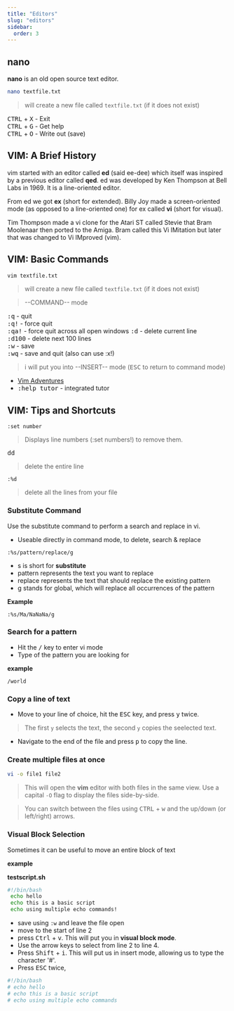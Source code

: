 ```yaml
---
title: "Editors"
slug: "editors"
sidebar:
  order: 3
---
```


## nano

**nano** is an old open source text editor.

```bash
nano textfile.txt
```

> will create a new file called `textfile.txt` (if it does not exist)

<kbd>CTRL</kbd> + <kbd>X</kbd> - Exit  
<kbd>CTRL</kbd> + <kbd>G</kbd> - Get help  
<kbd>CTRL</kbd> + <kbd>O</kbd> - Write out (save)

## VIM: A Brief History

vim started with an editor called **ed** (said ee-dee) which itself was inspired by a previous editor called **qed**. ed was developed by Ken Thompson at Bell Labs in 1969. It is a line-oriented editor.

From ed we got **ex** (short for extended). Billy Joy made a screen-oriented mode (as opposed to a line-oriented one) for ex called **vi** (short for visual).

Tim Thompson made a vi clone for the Atari ST called Stevie that Bram Moolenaar then ported to the Amiga. Bram called this Vi IMitation but later that was changed to Vi IMproved (vim).

## VIM: Basic Commands

```bash
vim textfile.txt
```

> will create a new file called `textfile.txt` (if it does not exist)

> --COMMAND-- mode

<kbd>:q</kbd> - quit  
<kbd>:q!</kbd> - force quit  
<kbd>:qa!</kbd> - force quit across all open windows
<kbd>:d</kbd> - delete current line  
<kbd>:d100</kbd> - delete next 100 lines  
<kbd>:w</kbd> - save  
<kbd>:wq</kbd> - save and quit (also can use :x!)

> i will put you into --INSERT-- mode (<kbd>ESC</kbd> to return to command mode)

- [Vim Adventures](https://vim-adventures.com/)
- <kbd>:help tutor</kbd> - integrated tutor

## VIM: Tips and Shortcuts

```
:set number
```

> Displays line numbers (:set numbers!) to remove them.

<kbd>d</kbd><kbd>d</kbd>

> delete the entire line

```
:%d
```

> delete all the lines from your file

### Substitute Command

Use the substitute command to perform a search and replace in vi.

- Useable directly in command mode, to delete, search & replace

```
:%s/pattern/replace/g
```

- s is short for **substitute**
- pattern represents the text you want to replace
- replace represents the text that should replace the existing pattern
- g stands for global, which will replace all occurrences of the pattern

**Example**

```
:%s/Ma/NaNaNa/g
```

### Search for a pattern

- Hit the <kbd>/</kbd> key to enter vi mode
- Type of the pattern you are looking for

**example**

```
/world
```

### Copy a line of text

- Move to your line of choice, hit the <kbd>ESC</kbd> key, and press <kbd>y</kbd> twice.

> The first `y` selects the text, the second `y` copies the seelected text.

- Navigate to the end of the file and press <kbd>p</kbd> to copy the line.

### Create multiple files at once

```bash
vi -o file1 file2
```

> This will open the **vim** editor with both files in the same view. Use a capital `-O` flag to display the files side-by-side.

> You can switch between the files using <kbd>CTRL</kbd> + <kbd>w</kbd> and the up/down (or left/right) arrows.

### Visual Block Selection

Sometimes it can be useful to move an entire block of text

**example**

**testscript.sh**

```bash
#!/bin/bash
 echo hello
 echo this is a basic script
 echo using multiple echo commands!
```

- save using `:w` and leave the file open
- move to the start of line 2
- press <kbd>Ctrl</kbd> + <kbd>v</kbd>. This will put you in **visual block mode**.
- Use the arrow keys to select from line 2 to line 4.
- Press <kbd>Shift</kbd> + <kbd>i</kbd>. This will put us in insert mode, allowing us to type the character '#'.
- Press <kbd>ESC</kbd> twice,

```bash
#!/bin/bash
# echo hello
# echo this is a basic script
# echo using multiple echo commands
```
